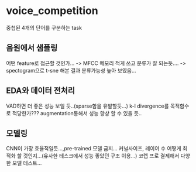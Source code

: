 # voice_competition
중첩된 4개의 단어를 구분하는 task

## 음원에서 샘플링
어떤 feature로 접근할 것인가...
-> MFCC 메모리 적게 쓰고 분류가 잘 되는듯....
-> spectogram으로 t-sne 해본 결과 분류가능성 높아 보였음...

## EDA와 데이터 전처리
VAD하면 더 좋은 성능 보일 듯..(sparse함을 유발할듯...)
k-l divergence를 목적함수로 적당한가???
augmentation통해서 성능 향상 할 수 있을 듯..

## 모델링
CNN이 가장 효율적일듯...,pre-trained 모델 금지...
커널사이즈, 레이어 수 어떻게 최적화 할 것인지...(유사한 테스크에서 성능 좋았던 구조 이용...)
코렙 프로 결제해서 다양한 모델 테스트...
